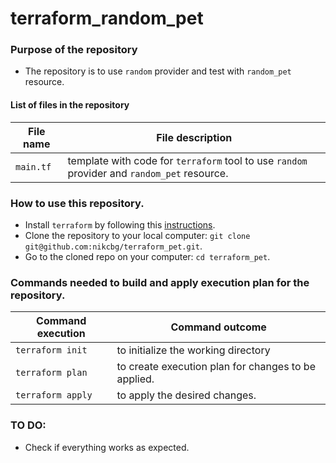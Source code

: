 # terraform_random_pet

### Purpose of the repository 
- The repository is to use `random` provider and test with `random_pet` resource.

#### List of files in the repository

File name                            | File description 
------------------------------------ | --------------------------------------------------------------
`main.tf` | template with code for `terraform` tool to use `random` provider and `random_pet` resource.

### How to use this repository. 
- Install `terraform` by following this [instructions](https://www.terraform.io/intro/getting-started/install.html).
- Clone the repository to your local computer: `git clone git@github.com:nikcbg/terraform_pet.git`.
- Go to the cloned repo on your computer: `cd terraform_pet`.

### Commands needed to build and apply execution plan for the repository. 

Command execution                    | Command outcome
------------------------------------ | --------------------------------------------------------------
`terraform init` | to initialize the working directory 
`terraform plan` | to create execution plan for changes to be applied. 
`terraform apply` | to apply the desired changes. 


### TO DO:
- Check if everything works as expected.
